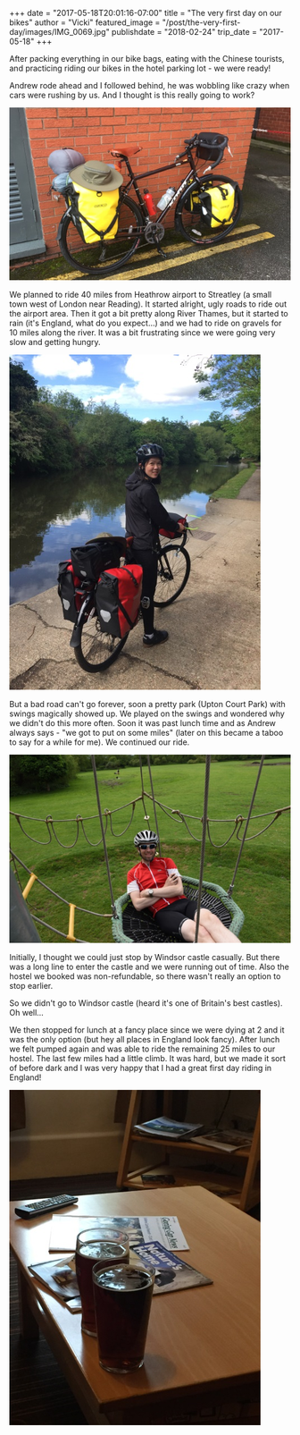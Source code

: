 +++
date = "2017-05-18T20:01:16-07:00"
title = "The very first day on our bikes"
author = "Vicki"
featured_image = "/post/the-very-first-day/images/IMG_0069.jpg"
publishdate = "2018-02-24"
trip_date = "2017-05-18"
+++

After packing everything in our bike bags, eating with the Chinese tourists, and practicing riding our bikes in the hotel parking lot - we were ready!
<!--more--> 

Andrew rode ahead and I followed behind, he was wobbling like crazy when cars were rushing by us. And I thought is this really going to work? 

![Andrew's bike](images/IMG_0069.jpg)

We planned to ride 40 miles from Heathrow airport to Streatley (a small town west of London near Reading).  It started alright, ugly roads to ride out the airport area. Then it got a bit pretty along River Thames, but it started to rain (it's England, what do you expect…) and we had to ride on gravels for 10 miles along the river. It was a bit frustrating since we were going very slow and getting hungry.

![the very first day](images/IMG_0070.JPG)

But a bad road can't go forever, soon a pretty park (Upton Court Park) with swings magically showed up. We played on the swings and wondered why we didn't do this more often. Soon it was past lunch time and as Andrew always says - "we got to put on some miles" (later on this became a taboo to say for a while for me). We continued our ride. 

![Andrew on a swing thing](images/DSC_0488.NEF.jpg)

Initially, I thought we could just stop by Windsor castle casually. But there was a long line to enter the castle and we were running out of time. Also the hostel we booked was non-refundable, so there wasn't really an option to stop earlier. 

So we didn't go to Windsor castle (heard it's one of Britain's best castles). Oh well…

We then stopped for lunch at a fancy place since we were dying at 2 and it  was the only option (but hey all places in England look fancy). After lunch we felt pumped again and was able to ride the remaining 25 miles to our hostel. The last few miles had a little climb. It was hard, but we made it sort of before dark and I was very happy that I had a great first day riding in England! 

![Our first day beer on the road](images/IMG_0078.JPG)
